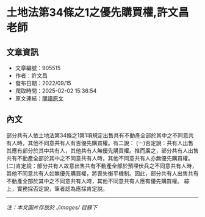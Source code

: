 # 土地法第34條之1之優先購買權,許文昌老師

## 文章資訊
- 文章編號：905515
- 作者：許文昌
- 發布日期：2022/09/15
- 爬取時間：2025-02-02 15:36:54
- 原文連結：[閱讀原文](https://real-estate.get.com.tw/Columns/detail.aspx?no=905515)

## 內文
部分共有人依土地法第34條之1第1項規定出售共有不動產全部於其中之不同意共有人時，其他不同意共有人有否優先購買權。有二說：
(一)否定說：共有人出售其應有部分於其中共有人，其他共有人無優先購買權。推而廣之，部分共有人出售共有不動產全部於其中之不同意共有人時，其他不同意共有人亦無優先購買權。
(二)肯定說：部分共有人故意出售共有不動產全部於預埋伏兵之不同意共有人時，其他不同意共有人如無優先購買權，將喪失衡平機制。因此，部分共有人出售共有不動產全部於其中之不同意共有人時，其他不同意共有人應有優先購買權。 綜上，實務採否定說，筆者認為應採肯定說。

---
*注：本文圖片存放於 ./images/ 目錄下*
